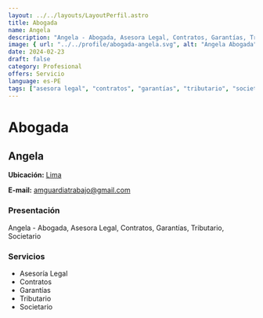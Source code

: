 ```yaml
---
layout: ../../layouts/LayoutPerfil.astro
title: Abogada
name: Angela
description: "Angela - Abogada, Asesora Legal, Contratos, Garantías, Tributario, Societario"
image: { url: "../../profile/abogada-angela.svg", alt: "Angela Abogada" }
date: 2024-02-23
draft: false
category: Profesional
offers: Servicio
language: es-PE
tags: ["asesora legal", "contratos", "garantías", "tributario", "societario"]
---
```


# Abogada

## Angela

<div class="contacto">
  <p><b>Ubicación:</b> <a href='https://goo.gl/maps/xhE61KLwwZv' title='Lima' target='_blank'>Lima</a></p>
  <p><b>E-mail:</b> <a href="mailto:amguardiatrabajo@gmail.com" title="amguardiatrabajo@gmail.com" target='_blank'>amguardiatrabajo@gmail.com</a></p>
</div>

### Presentación

Angela - Abogada, Asesora Legal, Contratos, Garantías, Tributario, Societario

### Servicios

- Asesoría Legal
- Contratos
- Garantías
- Tributario
- Societario
